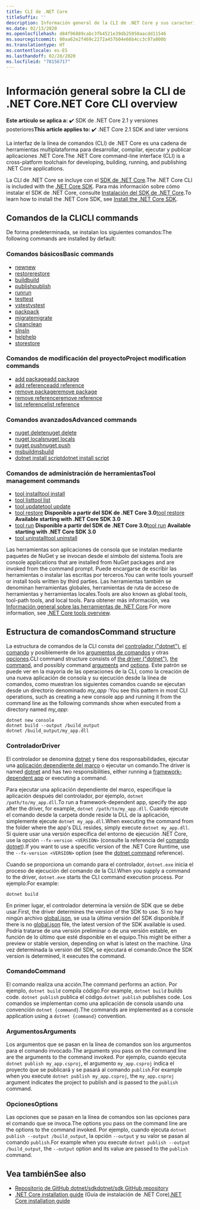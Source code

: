 ```yaml
---
title: CLI de .NET Core
titleSuffix: ''
description: Información general de la CLI de .NET Core y sus características.
ms.date: 02/13/2020
ms.openlocfilehash: d84f96889cabc3fb4521e39db25050aacdd11546
ms.sourcegitcommit: 00aa62e2f469c2272a457b04e66b4cc3c97a800b
ms.translationtype: HT
ms.contentlocale: es-ES
ms.lasthandoff: 02/28/2020
ms.locfileid: "78156717"
---
```

# <a name="net-core-cli-overview"></a><span data-ttu-id="68a88-103">Información general sobre la CLI de .NET Core</span><span class="sxs-lookup"><span data-stu-id="68a88-103">.NET Core CLI overview</span></span>

<span data-ttu-id="68a88-104">**Este artículo se aplica a:** ✔️ SDK de .NET Core 2.1 y versiones posteriores</span><span class="sxs-lookup"><span data-stu-id="68a88-104">**This article applies to:** ✔️ .NET Core 2.1 SDK and later versions</span></span>

<span data-ttu-id="68a88-105">La interfaz de la línea de comandos (CLI) de .NET Core es una cadena de herramientas multiplataforma para desarrollar, compilar, ejecutar y publicar aplicaciones .NET Core.</span><span class="sxs-lookup"><span data-stu-id="68a88-105">The .NET Core command-line interface (CLI) is a cross-platform toolchain for developing, building, running, and publishing .NET Core applications.</span></span>

<span data-ttu-id="68a88-106">La CLI de .NET Core se incluye con el [SDK de .NET Core](../sdk.md).</span><span class="sxs-lookup"><span data-stu-id="68a88-106">The .NET Core CLI is included with the [.NET Core SDK](../sdk.md).</span></span> <span data-ttu-id="68a88-107">Para más información sobre cómo instalar el SDK de .NET Core, consulte [Instalación del SDK de .NET Core](../install/sdk.md).</span><span class="sxs-lookup"><span data-stu-id="68a88-107">To learn how to install the .NET Core SDK, see [Install the .NET Core SDK](../install/sdk.md).</span></span>

## <a name="cli-commands"></a><span data-ttu-id="68a88-108">Comandos de la CLI</span><span class="sxs-lookup"><span data-stu-id="68a88-108">CLI commands</span></span>

<span data-ttu-id="68a88-109">De forma predeterminada, se instalan los siguientes comandos:</span><span class="sxs-lookup"><span data-stu-id="68a88-109">The following commands are installed by default:</span></span>

### <a name="basic-commands"></a><span data-ttu-id="68a88-110">Comandos básicos</span><span class="sxs-lookup"><span data-stu-id="68a88-110">Basic commands</span></span>

- [<span data-ttu-id="68a88-111">new</span><span class="sxs-lookup"><span data-stu-id="68a88-111">new</span></span>](dotnet-new.md)
- [<span data-ttu-id="68a88-112">restore</span><span class="sxs-lookup"><span data-stu-id="68a88-112">restore</span></span>](dotnet-restore.md)
- [<span data-ttu-id="68a88-113">build</span><span class="sxs-lookup"><span data-stu-id="68a88-113">build</span></span>](dotnet-build.md)
- [<span data-ttu-id="68a88-114">publish</span><span class="sxs-lookup"><span data-stu-id="68a88-114">publish</span></span>](dotnet-publish.md)
- [<span data-ttu-id="68a88-115">run</span><span class="sxs-lookup"><span data-stu-id="68a88-115">run</span></span>](dotnet-run.md)
- [<span data-ttu-id="68a88-116">test</span><span class="sxs-lookup"><span data-stu-id="68a88-116">test</span></span>](dotnet-test.md)
- [<span data-ttu-id="68a88-117">vstest</span><span class="sxs-lookup"><span data-stu-id="68a88-117">vstest</span></span>](dotnet-vstest.md)
- [<span data-ttu-id="68a88-118">pack</span><span class="sxs-lookup"><span data-stu-id="68a88-118">pack</span></span>](dotnet-pack.md)
- [<span data-ttu-id="68a88-119">migrate</span><span class="sxs-lookup"><span data-stu-id="68a88-119">migrate</span></span>](dotnet-migrate.md)
- [<span data-ttu-id="68a88-120">clean</span><span class="sxs-lookup"><span data-stu-id="68a88-120">clean</span></span>](dotnet-clean.md)
- [<span data-ttu-id="68a88-121">sln</span><span class="sxs-lookup"><span data-stu-id="68a88-121">sln</span></span>](dotnet-sln.md)
- [<span data-ttu-id="68a88-122">help</span><span class="sxs-lookup"><span data-stu-id="68a88-122">help</span></span>](dotnet-help.md)
- [<span data-ttu-id="68a88-123">store</span><span class="sxs-lookup"><span data-stu-id="68a88-123">store</span></span>](dotnet-store.md)

### <a name="project-modification-commands"></a><span data-ttu-id="68a88-124">Comandos de modificación del proyecto</span><span class="sxs-lookup"><span data-stu-id="68a88-124">Project modification commands</span></span>

- [<span data-ttu-id="68a88-125">add package</span><span class="sxs-lookup"><span data-stu-id="68a88-125">add package</span></span>](dotnet-add-package.md)
- [<span data-ttu-id="68a88-126">add reference</span><span class="sxs-lookup"><span data-stu-id="68a88-126">add reference</span></span>](dotnet-add-reference.md)
- [<span data-ttu-id="68a88-127">remove package</span><span class="sxs-lookup"><span data-stu-id="68a88-127">remove package</span></span>](dotnet-remove-package.md)
- [<span data-ttu-id="68a88-128">remove reference</span><span class="sxs-lookup"><span data-stu-id="68a88-128">remove reference</span></span>](dotnet-remove-reference.md)
- [<span data-ttu-id="68a88-129">list reference</span><span class="sxs-lookup"><span data-stu-id="68a88-129">list reference</span></span>](dotnet-list-reference.md)

### <a name="advanced-commands"></a><span data-ttu-id="68a88-130">Comandos avanzados</span><span class="sxs-lookup"><span data-stu-id="68a88-130">Advanced commands</span></span>

- [<span data-ttu-id="68a88-131">nuget delete</span><span class="sxs-lookup"><span data-stu-id="68a88-131">nuget delete</span></span>](dotnet-nuget-delete.md)
- [<span data-ttu-id="68a88-132">nuget locals</span><span class="sxs-lookup"><span data-stu-id="68a88-132">nuget locals</span></span>](dotnet-nuget-locals.md)
- [<span data-ttu-id="68a88-133">nuget push</span><span class="sxs-lookup"><span data-stu-id="68a88-133">nuget push</span></span>](dotnet-nuget-push.md)
- [<span data-ttu-id="68a88-134">msbuild</span><span class="sxs-lookup"><span data-stu-id="68a88-134">msbuild</span></span>](dotnet-msbuild.md)
- [<span data-ttu-id="68a88-135">dotnet install script</span><span class="sxs-lookup"><span data-stu-id="68a88-135">dotnet install script</span></span>](dotnet-install-script.md)

### <a name="tool-management-commands"></a><span data-ttu-id="68a88-136">Comandos de administración de herramientas</span><span class="sxs-lookup"><span data-stu-id="68a88-136">Tool management commands</span></span>

- [<span data-ttu-id="68a88-137">tool install</span><span class="sxs-lookup"><span data-stu-id="68a88-137">tool install</span></span>](dotnet-tool-install.md)
- [<span data-ttu-id="68a88-138">tool list</span><span class="sxs-lookup"><span data-stu-id="68a88-138">tool list</span></span>](dotnet-tool-list.md)
- [<span data-ttu-id="68a88-139">tool update</span><span class="sxs-lookup"><span data-stu-id="68a88-139">tool update</span></span>](dotnet-tool-update.md)
- <span data-ttu-id="68a88-140">[tool restore](global-tools.md#install-a-local-tool) **Disponible a partir del SDK de .NET Core 3.0**</span><span class="sxs-lookup"><span data-stu-id="68a88-140">[tool restore](global-tools.md#install-a-local-tool) **Available starting with .NET Core SDK 3.0**</span></span>
- <span data-ttu-id="68a88-141">[tool run](global-tools.md#invoke-a-local-tool) **Disponible a partir del SDK de .NET Core 3.0**</span><span class="sxs-lookup"><span data-stu-id="68a88-141">[tool run](global-tools.md#invoke-a-local-tool) **Available starting with .NET Core SDK 3.0**</span></span>
- [<span data-ttu-id="68a88-142">tool uninstall</span><span class="sxs-lookup"><span data-stu-id="68a88-142">tool uninstall</span></span>](dotnet-tool-uninstall.md)

<span data-ttu-id="68a88-143">Las herramientas son aplicaciones de consola que se instalan mediante paquetes de NuGet y se invocan desde el símbolo del sistema.</span><span class="sxs-lookup"><span data-stu-id="68a88-143">Tools are console applications that are installed from NuGet packages and are invoked from the command prompt.</span></span> <span data-ttu-id="68a88-144">Puede encargarse de escribir las herramientas o instalar las escritas por terceros.</span><span class="sxs-lookup"><span data-stu-id="68a88-144">You can write tools yourself or install tools written by third parties.</span></span> <span data-ttu-id="68a88-145">Las herramientas también se denominan herramientas globales, herramientas de ruta de acceso de herramientas y herramientas locales.</span><span class="sxs-lookup"><span data-stu-id="68a88-145">Tools are also known as global tools, tool-path tools, and local tools.</span></span> <span data-ttu-id="68a88-146">Para obtener más información, vea [Información general sobre las herramientas de .NET Core](global-tools.md).</span><span class="sxs-lookup"><span data-stu-id="68a88-146">For more information, see [.NET Core tools overview](global-tools.md).</span></span>

## <a name="command-structure"></a><span data-ttu-id="68a88-147">Estructura de comandos</span><span class="sxs-lookup"><span data-stu-id="68a88-147">Command structure</span></span>

<span data-ttu-id="68a88-148">La estructura de comandos de la CLI consta del [controlador ("dotnet")](#driver), [el comando](#command) y posiblemente de los [argumentos de comandos](#arguments) y otras [opciones](#options).</span><span class="sxs-lookup"><span data-stu-id="68a88-148">CLI command structure consists of [the driver ("dotnet")](#driver), [the command](#command), and possibly command [arguments](#arguments) and [options](#options).</span></span> <span data-ttu-id="68a88-149">Este patrón se puede ver en la mayoría de las operaciones de la CLI, como la creación de una nueva aplicación de consola y su ejecución desde la línea de comandos, como muestran los siguientes comandos cuando se ejecutan desde un directorio denominado *my_app* :</span><span class="sxs-lookup"><span data-stu-id="68a88-149">You see this pattern in most CLI operations, such as creating a new console app and running it from the command line as the following commands show when executed from a directory named *my_app*:</span></span>

```dotnetcli
dotnet new console
dotnet build --output /build_output
dotnet /build_output/my_app.dll
```

### <a name="driver"></a><span data-ttu-id="68a88-150">Controlador</span><span class="sxs-lookup"><span data-stu-id="68a88-150">Driver</span></span>

<span data-ttu-id="68a88-151">El controlador se denomina [dotnet](dotnet.md) y tiene dos responsabilidades, ejecutar una [aplicación dependiente del marco](../deploying/index.md) o ejecutar un comando.</span><span class="sxs-lookup"><span data-stu-id="68a88-151">The driver is named [dotnet](dotnet.md) and has two responsibilities, either running a [framework-dependent app](../deploying/index.md) or executing a command.</span></span>

<span data-ttu-id="68a88-152">Para ejecutar una aplicación dependiente del marco, especifique la aplicación después del controlador, por ejemplo, `dotnet /path/to/my_app.dll`.</span><span class="sxs-lookup"><span data-stu-id="68a88-152">To run a framework-dependent app, specify the app after the driver, for example, `dotnet /path/to/my_app.dll`.</span></span> <span data-ttu-id="68a88-153">Cuando ejecute el comando desde la carpeta donde reside la DLL de la aplicación, simplemente ejecute `dotnet my_app.dll`.</span><span class="sxs-lookup"><span data-stu-id="68a88-153">When executing the command from the folder where the app's DLL resides, simply execute `dotnet my_app.dll`.</span></span> <span data-ttu-id="68a88-154">Si quiere usar una versión específica del entorno de ejecución .NET Core, use la opción `--fx-version <VERSION>` (consulte la referencia del [comando dotnet](dotnet.md)).</span><span class="sxs-lookup"><span data-stu-id="68a88-154">If you want to use a specific version of the .NET Core Runtime, use the `--fx-version <VERSION>` option (see the [dotnet command](dotnet.md) reference).</span></span>

<span data-ttu-id="68a88-155">Cuando se proporciona un comando para el controlador, `dotnet.exe` inicia el proceso de ejecución del comando de la CLI.</span><span class="sxs-lookup"><span data-stu-id="68a88-155">When you supply a command to the driver, `dotnet.exe` starts the CLI command execution process.</span></span> <span data-ttu-id="68a88-156">Por ejemplo:</span><span class="sxs-lookup"><span data-stu-id="68a88-156">For example:</span></span>

```dotnetcli
dotnet build
```

<span data-ttu-id="68a88-157">En primer lugar, el controlador determina la versión de SDK que se debe usar.</span><span class="sxs-lookup"><span data-stu-id="68a88-157">First, the driver determines the version of the SDK to use.</span></span> <span data-ttu-id="68a88-158">Si no hay ningún archivo [global.json](global-json.md), se usa la última versión del SDK disponible.</span><span class="sxs-lookup"><span data-stu-id="68a88-158">If there is no [global.json](global-json.md) file, the latest version of the SDK available is used.</span></span> <span data-ttu-id="68a88-159">Podría tratarse de una versión preliminar o de una versión estable, en función de lo último que esté disponible en el equipo.</span><span class="sxs-lookup"><span data-stu-id="68a88-159">This might be either a preview or stable version, depending on what is latest on the machine.</span></span>  <span data-ttu-id="68a88-160">Una vez determinada la versión del SDK, se ejecutará el comando.</span><span class="sxs-lookup"><span data-stu-id="68a88-160">Once the SDK version is determined, it executes the command.</span></span>

### <a name="command"></a><span data-ttu-id="68a88-161">Comando</span><span class="sxs-lookup"><span data-stu-id="68a88-161">Command</span></span>

<span data-ttu-id="68a88-162">El comando realiza una acción.</span><span class="sxs-lookup"><span data-stu-id="68a88-162">The command performs an action.</span></span> <span data-ttu-id="68a88-163">Por ejemplo, `dotnet build` compila código.</span><span class="sxs-lookup"><span data-stu-id="68a88-163">For example, `dotnet build` builds code.</span></span> <span data-ttu-id="68a88-164">`dotnet publish` publica el código.</span><span class="sxs-lookup"><span data-stu-id="68a88-164">`dotnet publish` publishes code.</span></span> <span data-ttu-id="68a88-165">Los comandos se implementan como una aplicación de consola usando una convención `dotnet {command}`.</span><span class="sxs-lookup"><span data-stu-id="68a88-165">The commands are implemented as a console application using a `dotnet {command}` convention.</span></span>

### <a name="arguments"></a><span data-ttu-id="68a88-166">Argumentos</span><span class="sxs-lookup"><span data-stu-id="68a88-166">Arguments</span></span>

<span data-ttu-id="68a88-167">Los argumentos que se pasan en la línea de comandos son los argumentos para el comando invocado.</span><span class="sxs-lookup"><span data-stu-id="68a88-167">The arguments you pass on the command line are the arguments to the command invoked.</span></span> <span data-ttu-id="68a88-168">Por ejemplo, cuando ejecuta `dotnet publish my_app.csproj`, el argumento `my_app.csproj` indica el proyecto que se publicará y se pasará al comando `publish`.</span><span class="sxs-lookup"><span data-stu-id="68a88-168">For example when you execute `dotnet publish my_app.csproj`, the `my_app.csproj` argument indicates the project to publish and is passed to the `publish` command.</span></span>

### <a name="options"></a><span data-ttu-id="68a88-169">Opciones</span><span class="sxs-lookup"><span data-stu-id="68a88-169">Options</span></span>

<span data-ttu-id="68a88-170">Las opciones que se pasan en la línea de comandos son las opciones para el comando que se invoca.</span><span class="sxs-lookup"><span data-stu-id="68a88-170">The options you pass on the command line are the options to the command invoked.</span></span> <span data-ttu-id="68a88-171">Por ejemplo, cuando ejecuta `dotnet publish --output /build_output`, la opción `--output` y su valor se pasan al comando `publish`.</span><span class="sxs-lookup"><span data-stu-id="68a88-171">For example when you execute `dotnet publish --output /build_output`, the `--output` option and its value are passed to the `publish` command.</span></span>

## <a name="see-also"></a><span data-ttu-id="68a88-172">Vea también</span><span class="sxs-lookup"><span data-stu-id="68a88-172">See also</span></span>

- [<span data-ttu-id="68a88-173">Repositorio de GitHub dotnet/sdk</span><span class="sxs-lookup"><span data-stu-id="68a88-173">dotnet/sdk GitHub repository</span></span>](https://github.com/dotnet/sdk/)
- <span data-ttu-id="68a88-174">[.NET Core installation guide](../install/sdk.md) (Guía de instalación de .NET Core)</span><span class="sxs-lookup"><span data-stu-id="68a88-174">[.NET Core installation guide](../install/sdk.md)</span></span>
